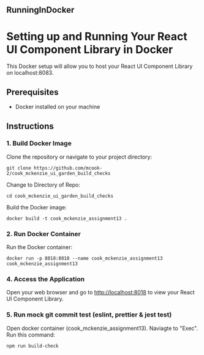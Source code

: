 ## RunningInDocker

# Setting up and Running Your React UI Component Library in Docker

This Docker setup will allow you to host your React UI Component Library on localhost:8083.

## Prerequisites

- Docker installed on your machine

## Instructions

### 1. Build Docker Image

Clone the repository or navigate to your project directory:

```
git clone https://github.com/mcook-2/cook_mckenzie_ui_garden_build_checks
```

Change to Directory of Repo:

```
cd cook_mckenzie_ui_garden_build_checks
```

Build the Docker image:

```
docker build -t cook_mckenzie_assignment13 .
```

### 2. Run Docker Container

Run the Docker container:

```
docker run -p 8018:8018 --name cook_mckenzie_assignment13 cook_mckenzie_assignment13
```

### 4. Access the Application

Open your web browser and go to [http://localhost:8018](http://localhost:8018) to view your React UI Component Library.

### 5. Run mock git commit test (eslint, prettier & jest test)

Open docker container (cook_mckenzie_assignment13). Naviagte to "Exec". Run this command:

```
npm run build-check
```
